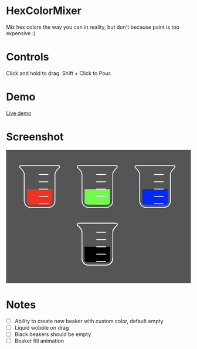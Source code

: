 # HexColorMixer

Mix hex colors the way you can in reality, but don't because paint is too expensive :)


# Controls

Click and hold to drag. Shift + Click to Pour. 

# Demo

[Live demo](#)

# Screenshot

[![](./screenshot.png)](#)

# Notes

- [ ] Ability to create new beaker with custom color, default empty
- [ ] Liquid wobble on drag
- [ ] Black beakers should be empty
- [ ] Beaker fill animation
